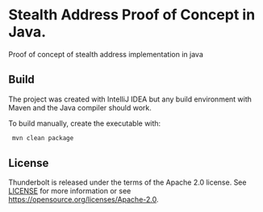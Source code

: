 # Stealth Address Proof of Concept in Java.

Proof of concept of stealth address implementation in java

Build
-----

The project was created with IntelliJ IDEA but any build environment with Maven and the Java compiler should work.

To build manually, create the executable with:

```sh
 mvn clean package
```
License
-------

Thunderbolt is released under the terms of the Apache 2.0 license. See [LICENSE](LICENSE) for more
information or see https://opensource.org/licenses/Apache-2.0.
